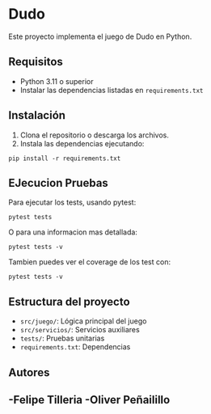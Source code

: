 # Dudo

Este proyecto implementa el juego de Dudo en Python.

## Requisitos

- Python 3.11 o superior
- Instalar las dependencias listadas en `requirements.txt`

## Instalación

1. Clona el repositorio o descarga los archivos.
2. Instala las dependencias ejecutando:

```
pip install -r requirements.txt
```

## EJecucion Pruebas

Para ejecutar los tests, usando pytest:

```
pytest tests
```

O para una informacion mas detallada:

```
pytest tests -v
```

Tambien puedes ver el coverage de los test con:

```
pytest tests -v
```

## Estructura del proyecto

- `src/juego/`: Lógica principal del juego
- `src/servicios/`: Servicios auxiliares
- `tests/`: Pruebas unitarias
- `requirements.txt`: Dependencias

## Autores

-Felipe Tilleria
-Oliver Peñailillo
-
